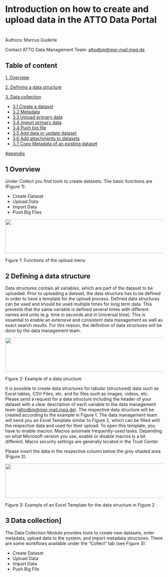 # Introduction on how to create and upload data in the ATTO Data Portal

#

Authors: Marcus Guderle

Contact ATTO Data Management Team: <attodbm@mpi-mail.mpg.de>


## Table of content

[1. Overview](#1-overview)

[2. Defining a data structure](#2-defining-a-data-structure)

[3. Data collection](#3-data-collection)

- [3.1 Create a dataset](#31-create-a-dataset)
- [3.2 Metadata](#32-metadata)
- [3.3 Upload primary data](#33-upload-primary-data)
- [3.4 Import primary data](#34-mport-primary-data)
- [3.4 Push big file](#34-push-big-file)
- [3.5 Add data or update dataset](#35-add-data-or-update-dataset)
- [3.6 Add attachments to datasets](#36-add-attachments-to-datasets)
- [3.7 Copy Metadata of an existing dataset](#37-copy-Metadata-of-an-existing-dataset)

[Appendix](#appendix)

## 1 Overview

Under Collect you find tools to create datasets. The basic functions are (Figure 1):

- Create Dataset
- Upload Data
- Import Data
- Push Big Files

<img src=".\images_upload\image1.png" style="width:6.3in;height:1.13861in" />

Figure 1: Functions of the upload menu

## 2 Defining a data structure

Data structures contain all variables, which are part of the dataset to be uploaded. Prior to uploading a dataset, the data structure has to be defined in order to have a template for the upload process. Defined data structures can be used and should be used multiple times for long term data. This prevents that the same variable is defined several times with different names and units (e.g. time in seconds and in Universal time). This is essential to enable an extensive and consistent data management as well as exact search results. For this reason, the definition of data structures will be done by the data management team.


<img src=".\images_upload\image1.png" style="width:6.3in;height:1.13861in" />

Figure 2: Example of a data structure


It is possible to create data structures for tabular (structured) data such as Excel tables, CSV-Files, etc. and for files such as images, videos, etc. Please send a request for a data structure including the header of your dataset with a clear description of each variable to the data management team (<attodbm@mpi-mail.mpg.de>). The respective data structure will be created according to the example in Figure 1. The data management team will send you an Excel Template similar to Figure 2, which can be filled with the respective data and used for their upload.
To open this template, you have to enable macros. Macros automate frequently-used tasks. Depending on what Microsoft version you use, enable or disable macros is a bit different. Macro security settings are generally located in the Trust Center.

Please insert the data in the respective column below the grey shaded area (Figure 3).

<img src=".\images_upload\image1.png" style="width:6.3in;height:1.13861in" />

Figure 3: Example of an Excel Template for the data structure in Figure 2


## 3 Data collection]

The Data Collection Module provides tools to create new datasets, enter metadata, upload data to the system, and import metadata structures. There are some workflows available under the “Collect” tab (see Figure 3):

- Create Dataset
- Upload Data
- Import Data
- Push Big File

